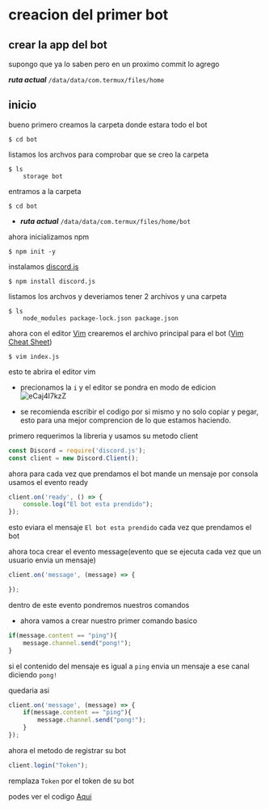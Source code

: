 # creacion del primer bot

## crear la app del bot
supongo que ya lo saben pero en un proximo commit lo agrego

***ruta actual*** `/data/data/com.termux/files/home`

## inicio
bueno primero creamos la carpeta donde estara todo el bot
```
$ cd bot
```
listamos los archvos para comprobar que se creo la carpeta
```
$ ls
    storage bot
```
entramos a la carpeta 
```
$ cd bot
```
* ***ruta actual*** `/data/data/com.termux/files/home/bot`

 ahora inicializamos npm
```
$ npm init -y
```
instalamos [discord.js](https://www.npmjs.com/package/discord.js)
```
$ npm install discord.js
```
listamos los archvos y deveriamos tener 2 archivos y una carpeta
```
$ ls
    node_modules package-lock.json package.json
```

ahora con el editor [Vim](https://www.vim.org/) crearemos el archivo principal para el bot ([Vim Cheat Sheet](https://vim.rtorr.com/))

```
$ vim index.js
```
esto te abrira el editor vim

- precionamos la `i` y el editor se pondra en modo de edicion
![eCaj4I7kzZ](https://user-images.githubusercontent.com/59557369/102716400-b3e57e00-42a9-11eb-8203-e2df3451b7c1.gif)

* se recomienda escribir el codigo por si mismo y no solo copiar y pegar, esto para una mejor comprencion de lo que estamos haciendo.


primero requerimos la libreria y usamos su metodo client
```js
const Discord = require('discord.js');
const client = new Discord.Client();
```
ahora para cada vez que prendamos el bot mande un mensaje por consola usamos el evento ready
```js
client.on('ready', () => {
    console.log("El bot esta prendido");
});
```
esto eviara el mensaje `El bot esta prendido` cada vez que prendamos el bot

ahora toca crear el evento message(evento que se ejecuta cada vez que un usuario envia un mensaje)

```js
client.on('message', (message) => {

});
```
dentro de este evento pondremos nuestros comandos

* ahora vamos a crear nuestro primer comando basico
```js
if(message.content == "ping"){
    message.channel.send("pong!");
}
```
si el contenido del mensaje es igual a `ping` envia un mensaje a ese canal diciendo `pong!`

quedaria asi
```js
client.on('message', (message) => {
    if(message.content == "ping"){
        message.channel.send("pong!");
    }
});
```

ahora el metodo de registrar su bot
```js
client.login("Token");
```
remplaza `Token` por el token de su bot

podes ver el codigo [Aqui](https://github.com/tox1co/Discord-bot-on-android/blob/main/guide/Versiones/1.0/index.js)
